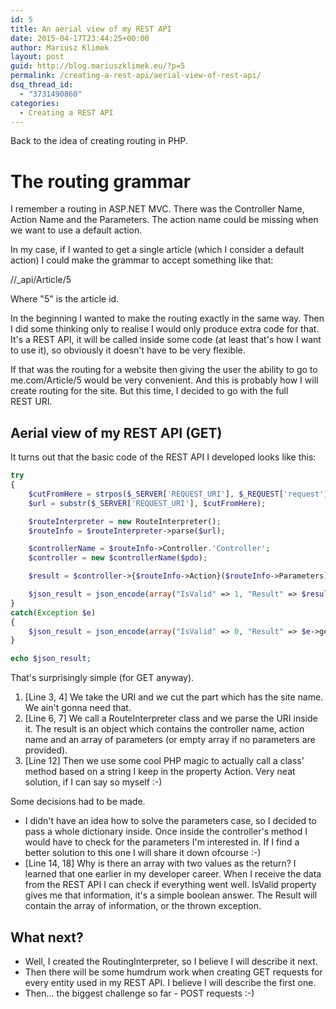 ```yaml
---
id: 5
title: An aerial view of my REST API
date: 2015-04-17T23:44:25+00:00
author: Mariusz Klimek
layout: post
guid: http://blog.mariuszklimek.eu/?p=5
permalink: /creating-a-rest-api/aerial-view-of-rest-api/
dsq_thread_id:
  - "3731490860"
categories:
  - Creating a REST API
---
```

Back to the idea of creating routing in PHP.

# The routing grammar

I remember a routing in ASP.NET MVC. There was the Controller Name, Action Name and the Parameters. The action name could be missing when we want to use a default action.

In my case, if I wanted to get a single article (which I consider a default action) I could make the grammar to accept something like that:

//_api/Article/5

Where "5" is the article id.

In the beginning I wanted to make the routing exactly in the same way. Then I did some thinking only to realise I would only produce extra code for that. It's a REST API, it will be called inside some code (at least that's how I want to use it), so obviously it doesn't have to be very flexible.

If that was the routing for a website then giving the user the ability to go to me.com/Article/5 would be very convenient. And this is probably how I will create routing for the site. But this time, I decided to go with the full REST URI.

## Aerial view of my REST API (GET)

It turns out that the basic code of the REST API I developed looks like this:

```php
try
{
    $cutFromHere = strpos($_SERVER['REQUEST_URI'], $_REQUEST['request']);
    $url = substr($_SERVER['REQUEST_URI'], $cutFromHere);

    $routeInterpreter = new RouteInterpreter();
    $routeInfo = $routeInterpreter->parse($url);

    $controllerName = $routeInfo->Controller.'Controller';
    $controller = new $controllerName($pdo);

    $result = $controller->{$routeInfo->Action}($routeInfo->Parameters);

    $json_result = json_encode(array("IsValid" => 1, "Result" => $result));
}
catch(Exception $e)
{
    $json_result = json_encode(array("IsValid" => 0, "Result" => $e->getMessage()));
}

echo $json_result;
```

That's surprisingly simple (for GET anyway).

  1. [Line 3, 4] We take the URI and we cut the part which has the site name. We ain't gonna need that.
  2. [Line 6, 7] We call a RouteInterpreter class and we parse the URI inside it. The result is an object which contains the controller name, action name and an array of parameters (or empty array if no parameters are provided).
  3. [Line 12] Then we use some cool PHP magic to actually call a class' method based on a string I keep in the property Action. Very neat solution, if I can say so myself :-)

Some decisions had to be made.

* I didn't have an idea how to solve the parameters case, so I decided to pass a whole dictionary inside. Once inside the controller's method I would have to check for the parameters I'm interested in. If I find a better solution to this one I will share it down ofcourse :-)
* [Line 14, 18] Why is there an array with two values as the return? I learned that one earlier in my developer career. When I receive the data from the REST API I can check if everything went well. IsValid property gives me that information, it's a simple boolean answer. The Result will contain the array of information, or the thrown exception.

## **What next?**

* Well, I created the RoutingInterpreter, so I believe I will describe it next.
* Then there will be some humdrum work when creating GET requests for every entity used in my REST API. I believe I will describe the first one.
* Then... the biggest challenge so far - POST requests :-)